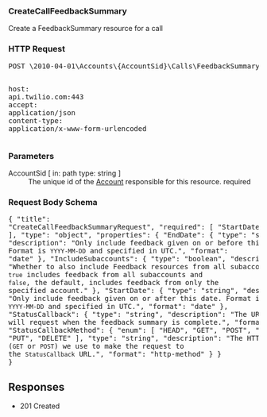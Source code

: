 <!DOCTYPE html><html><head><title></title><link rel="stylesheet" href="../OpenApi.css"/><meta charset="utf-8"/><meta name="viewport" content="width=device-width, initial-scale=1"/></head><body><article><section  class="requestOverview"><h1  class="requestSummary">CreateCallFeedbackSummary</h1><p  class="requestDescription">Create a FeedbackSummary resource for a call</p></section><section  class="http"><h3>HTTP Request</h3><pre  class="httpExample"><span  class="requestLine">POST</span> <span  class="httpTarget">\2010-04-01\Accounts\{AccountSid}\Calls\FeedbackSummary.json</span> <span  class="httpVersion">HTTP/1.1</span>
<span  class="headerLine">host</span>: <span  class="headerValue">api.twilio.com:443</span>
<span  class="headerLine">accept</span>: <span  class="headerValue">application/json</span>
<span  class="headerLine">content-type</span>: <span  class="headerValue">application/x-www-form-urlencoded</span>
</pre></section><dl  class="parameters"><h3>Parameters</h3><dt  class="parameter"><span  class="parameterName">AccountSid</span> [ in: <span  class="parameterLocation">path</span> type: <span  class="parameterType">string</span> ]</dt><dd  class="parameter"><span  class="parameterDescription">The unique id of the [Account](https://www.twilio.com/docs/iam/api/account) responsible for this resource.</span> <span  class="parameterRequired">required</span></dd></dl><section  class="requestContent"><h3>Request Body Schema</h3><pre  class="schema">{
  "title": "CreateCallFeedbackSummaryRequest",
  "required": [
    "StartDate",
    "EndDate"
  ],
  "type": "object",
  "properties": {
    "EndDate": {
      "type": "string",
      "description": "Only include feedback given on or before this date. Format is `YYYY-MM-DD` and specified in UTC.",
      "format": "date"
    },
    "IncludeSubaccounts": {
      "type": "boolean",
      "description": "Whether to also include Feedback resources from all subaccounts. `true` includes feedback from all subaccounts and `false`, the default, includes feedback from only the specified account."
    },
    "StartDate": {
      "type": "string",
      "description": "Only include feedback given on or after this date. Format is `YYYY-MM-DD` and specified in UTC.",
      "format": "date"
    },
    "StatusCallback": {
      "type": "string",
      "description": "The URL that we will request when the feedback summary is complete.",
      "format": "uri"
    },
    "StatusCallbackMethod": {
      "enum": [
        "HEAD",
        "GET",
        "POST",
        "PATCH",
        "PUT",
        "DELETE"
      ],
      "type": "string",
      "description": "The HTTP method (`GET` or `POST`) we use to make the request to the `StatusCallback` URL.",
      "format": "http-method"
    }
  }
}</pre></section><section  class="responses"><h2>Responses</h2><ul  class="responses"><li  class="response"><span  class="statusLine">201</span> <span  class="statusDescription">Created</span></li></ul></section></article></body></html>